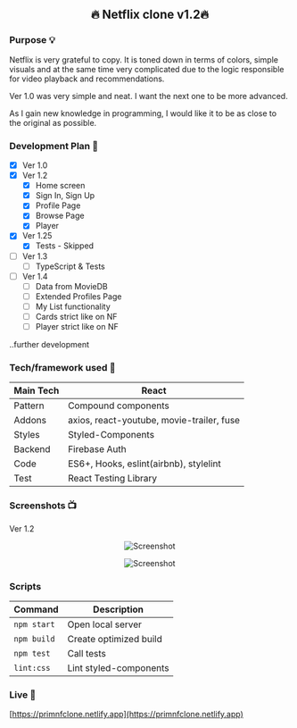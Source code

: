 
<!-- <h1 align="center"> -->

<!-- <br> -->

<!-- <p align="center">

<img src="https://i.imgur.com/mH3UlQB.jpg" alt="Logo">

</p> -->

  

<!-- </h1> -->
  

<h2 align="center"> 🔥 Netflix clone v1.2🔥</h2>


### Purpose 💡
   
Netflix is ​​very grateful to copy. It is toned down in terms of colors, simple visuals and at the same time very complicated due to the logic responsible for video playback and recommendations.

Ver 1.0 was very simple and neat. I want the next one to be more advanced. 
 
As I gain new knowledge in programming, I would like it to be as close to the original as possible.

  
### Development Plan 📅

- [x] Ver 1.0 
- [x] Ver 1.2
	- [x] Home screen
	- [x] Sign In, Sign Up
	- [x] Profile Page
	- [x] Browse Page
	- [x] Player
- [x] Ver 1.25
	- [x] Tests - Skipped
- [ ] Ver 1.3
  - [ ] TypeScript & Tests
- [ ] Ver 1.4
	- [ ] Data from MovieDB
	- [ ] Extended Profiles Page
	- [ ] My List functionality
	- [ ] Cards strict like on NF
	- [ ] Player strict like on NF 	

..further development

### Tech/framework used 🔧

| Main Tech | React |
|--|--|
| Pattern | Compound components |
| Addons |  axios, react-youtube, movie-trailer, fuse |
| Styles | Styled-Components |
| Backend | Firebase Auth |
| Code | ES6+, Hooks, eslint(airbnb), stylelint |
|Test | React Testing Library |


### Screenshots 📺

Ver 1.2

 <p align="center">
<img src="https://i.imgur.com/38kWkE3.png" alt="Screenshot">
</p>
<p align="center">
<img src="https://i.imgur.com/pEEKoFL.png" alt="Screenshot">
</p>

### Scripts
 
| Command | Description |
| ------------- | ------------------------- |
| `npm start` | Open local server |
| `npm build` | Create optimized build |
| `npm test` | Call tests |
| `lint:css` | Lint styled-components |

### Live 📍

[https://primnfclone.netlify.app](https://primnfclone.netlify.app)

